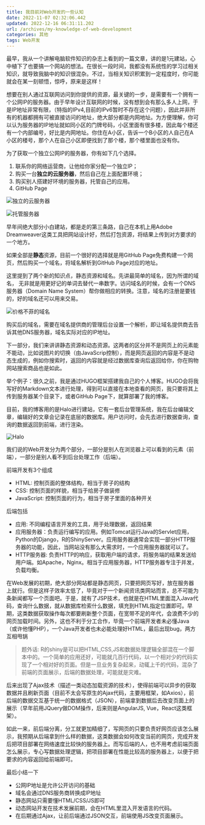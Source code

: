```yaml
---
title: 我目前对Web开发的一些认知
date: 2022-11-07 02:32:06.442
updated: 2022-12-16 06:31:11.202
url: /archives/my-knowledge-of-web-development
categories: 其他
tags: Web开发
---
```


最早，我从一个讲解电脑软件知识的杂志上看到的一篇文章，讲的是1元建站，心中植下了也要搞一个网站的想法。在很长一段时间，我都没有系统性的学习过相关知识，就导致我脑中的知识很混杂。不过，当相关知识积累到一定程度时，你可能就会在某一刻顿悟，惊呼，原来是这样！

想要在别人通过互联网访问到你提供的资源，最关键的一步，是需要有一个拥有一个公网IP的服务器。由于早年设计互联网的时候，没有想到会有那么多人上网，于是IP地址非常有限，（特指的IPv4,目前的IPv6暂时不存在这个问题），因此并非所有的机器都拥有可被直接访问的地址，绝大部分都是内网地址。为方便理解，你可以认为服务器的IP地址就如同小区的门牌号码，小区里面有很多楼，因此每个楼还有一个内部编号，好比是内网地址。你住在A小区，告诉一个B小区的人自己在A小区的楼号，那个人在自己小区即便找到了那个楼，那个楼里面也没有你。

为了获取一个独立公网IP的服务器，你有如下几个选择。

1. 联系你的网络运营商，让他给你家分配一个独立IP；
2. 购买一台**独立的云服务器**，然后自己在上面配置环境；
3. 购买别人搭建好环境的服务器，托管自己的应用。
4. GitHub Page

![独立的云服务器](https://halo-1252249331.cos.ap-shanghai.myqcloud.com/upload/2022/11/image-672558cf89904efb9728e1743fc729b7.png)

![托管服务器](https://halo-1252249331.cos.ap-shanghai.myqcloud.com/upload/2022/11/image-10ff0a938a8a4332a7ad4464e3f25fe4.png)


早年间绝大部分小白建站，都是走的第三条路，自己在本机上用Adobe Dreamweaver这类工具把网站设计好，然后打包资源，将结果上传到对方要求的一个地方。

如果全部是**静态**资源，目前一个很好的选择就是用GitHub Page免费构建一个网页，然后购买一个域名，将域名解析到GitHub Page对应的地址。

这里提到了两个新的知识点，静态资源和域名。先讲最简单的域名，因为所谓的域名， 无非就是用更好记的单词去替代一串数字。访问域名的时候，会有一个DNS服务器（Domain Name System）帮你做相应的转换。注意，域名的注册是要钱的，好的域名还可以用来交易。

![价格不菲的域名](https://halo-1252249331.cos.ap-shanghai.myqcloud.com/upload/2022/11/image-47fd7704d91b44798843bef80852c123.png)

购买后的域名，需要在域名提供商的管理后台设置一个解析，即让域名提供商去告诉其他DNS服务器，域名实际对应的IP地址。

下一部分，我们来讲讲静态资源和动态资源。这两者的区分并不是网页上的元素能不能动，比如说图片的切换（由JavaScrip控制），而是网页返回的内容是不是动态生成的，例如你搜索时，返回的内容就是经过数据库查询后返回给你，你在购物网站搜索商品也是如此。

举个例子：很久之前，我是通过HUGO框架搭建我自己的个人博客。HUGO会将我写好的Markdown文本进行处理，得到可以直接在本地查看的网页，我只要将其上传到服务器某个目录下，或者GitHub Page下，就算部署了我的博客。


目前，我的博客用的是Halo进行建站，它有一套后台管理系统，我在后台编辑文章，编辑好的文章会记录在底层的数据库。用户访问时，会先去进行数据查询，查询的数据返回到前端，进行渲染。

![Halo](https://halo-1252249331.cos.ap-shanghai.myqcloud.com/upload/2022/11/image-2f92b70727e4497aa102aa51cdbe9425.png)

我们说的Web开发分为两个部分，一部分是别人在浏览器上可以看到的元素（前端），一部分是别人看不到后台处理工作（后端）。

前端开发有3个组成

- HTML: 控制页面的整体结构，相当于房子的结构
- CSS: 控制页面的样貌，相当于给房子做装修
- JavaScript: 控制页面的行为，相当于房子里面的各种开关

后端包括

- 应用: 不同编程语言开发的工具，用于处理数据，返回结果
- 应用服务器：负责运行编写的应用。例如Tomcat运行Java的Servlet应用，Python的Django，R的ShinyServer。应用服务器通常会实现一部分HTTP服务器的功能，因此，当网站没有那么大需求时，一个应用服务器就可以了。
- HTTP服务器:  负责HTTP的响应，获取用户端的请求，将服务端的结果发送给用户端。如Apache，Nginx。相当于应用服务器，HTTP服务器专注于并发，负载均衡。

在Web发展的初期，绝大部分网站都是静态网页，只要把网页写好，放在服务器上就行。但是这样子效率太低了，毕竟对于一个新闻资讯类网站而言，总不可能为条新闻都写一个页面吧。于是，就有了JSP技术，也就是在HTML里面混入Java代码，查询什么数据，就从数据库检索什么数据，填充到HTML指定位置即可。早期，这类数据获取操作每次都要刷新整个页面，在宽带不足的年代，会浪费不少的网页加载时间。另外，这也不利于分工合作，毕竟一个前端开发者未必懂Java（或许他懂PHP），一个Java开发者也未必能处理好HTML，最后出现bug，两方互相甩锅

> 题外话: R的shiny是可以把HTML,CSS,JS和数据处理逻辑全部混在一个脚本中的。一个简单的应用还好，可能就几百行代码，以一个相对少的代码实现了一个相对好的页面。但是一旦业务复杂起来，动辄上千的代码，混杂了前端的页面展示，后端的数据处理，可能就是灾难。

后来出现了Ajax技术（描述一类动态加载资源的技术），使得前端可以异步的获取数据并且刷新页面（目前不太会写原生的Ajax代码，主要用框架，如Axios），前后端的数据交互基于统一的数据格式（JSON），前端拿到数据后去改变页面上的展示（早年前用JQuery做DOM操作，后来则是AngularJS,  Vue，React这类框架）。


如此一来，前后端分离，分工就更加精细了，写网页的只要负责好网页应该怎么展示，我预期从后端拿到什么样的数据，这类数据会如何改变当前的网页，完成开发后把项目部署在网络速度比较快的服务器上。而写后端的人，也不用考虑前端页面怎么展示，专心写数据处理逻辑，把项目部署在性能比较高的服务器上，以便于把要求的内容返回给前端即可。


最后小结一下

- 公网IP地址是允许公开访问的基础
- 域名会通过DNS服务商转换成IP地址
- 静态网站只需要懂HTML/CSS/JS即可
- 动态网站开发在技术发展前期，会在HTML里混入开发语言的代码。
- 在后期通过Ajax，让前后端通过JSON交互，前端使用JS改变页面展示。
